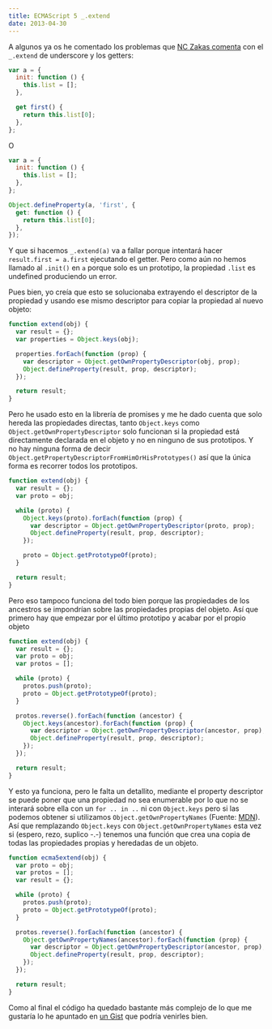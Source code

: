 ```yaml
---
title: ECMAScript 5 _.extend
date: 2013-04-30
---
```


A algunos ya os he comentado los problemas que [NC Zakas comenta][1] con el `_.extend` de underscore y los getters:

```js
var a = {
  init: function () {
    this.list = [];
  },

  get first() {
    return this.list[0];
  },
};
```

<!-- end extract -->

O

```js
var a = {
  init: function () {
    this.list = [];
  },
};

Object.defineProperty(a, 'first', {
  get: function () {
    return this.list[0];
  },
});
```

Y que si hacemos `_.extend(a)` va a fallar porque intentará hacer `result.first = a.first` ejecutando el getter. Pero como aún no hemos llamado al `.init()` en `a` porque solo es un prototipo, la propiedad `.list` es undefined produciendo un error.

Pues bien, yo creía que esto se solucionaba extrayendo el descriptor de la propiedad y usando ese mismo descriptor para copiar la propiedad al nuevo objeto:

```js
function extend(obj) {
  var result = {};
  var properties = Object.keys(obj);

  properties.forEach(function (prop) {
    var descriptor = Object.getOwnPropertyDescriptor(obj, prop);
    Object.defineProperty(result, prop, descriptor);
  });

  return result;
}
```

Pero he usado esto en la librería de promises y me he dado cuenta que solo hereda las propiedades directas, tanto `Object.keys` como `Object.getOwnPropertyDescriptor` solo funcionan si la propiedad está directamente declarada en el objeto y no en ninguno de sus prototipos. Y no hay ninguna forma de decir `Object.getPropertyDescriptorFromHimOrHisPrototypes()` así que la única forma es recorrer todos los prototipos.

```js
function extend(obj) {
  var result = {};
  var proto = obj;

  while (proto) {
    Object.keys(proto).forEach(function (prop) {
      var descriptor = Object.getOwnPropertyDescriptor(proto, prop);
      Object.defineProperty(result, prop, descriptor);
    });

    proto = Object.getPrototypeOf(proto);
  }

  return result;
}
```

Pero eso tampoco funciona del todo bien porque las propiedades de los ancestros se impondrían sobre las propiedades propias del objeto. Así que primero hay que empezar por el último prototipo y acabar por el propio objeto

```js
function extend(obj) {
  var result = {};
  var proto = obj;
  var protos = [];

  while (proto) {
    protos.push(proto);
    proto = Object.getPrototypeOf(proto);
  }

  protos.reverse().forEach(function (ancestor) {
    Object.keys(ancestor).forEach(function (prop) {
      var descriptor = Object.getOwnPropertyDescriptor(ancestor, prop);
      Object.defineProperty(result, prop, descriptor);
    });
  });

  return result;
}
```

Y esto ya funciona, pero le falta un detallito, mediante el property descriptor se puede poner que una propiedad no sea enumerable por lo que no se interará sobre ella con un `for .. in ..` ni con `Object.keys` pero si las podemos obtener si utilizamos `Object.getOwnPropertyNames` (Fuente: [MDN][2]). Así que remplazando `Object.keys` con `Object.getOwnPropertyNames` esta vez si (espero, rezo, suplico -.-) tenemos una función que crea una copia de todas las propiedades propias y heredadas de un objeto.

```js
function ecma5extend(obj) {
  var proto = obj;
  var protos = [];
  var result = {};

  while (proto) {
    protos.push(proto);
    proto = Object.getPrototypeOf(proto);
  }

  protos.reverse().forEach(function (ancestor) {
    Object.getOwnPropertyNames(ancestor).forEach(function (prop) {
      var descriptor = Object.getOwnPropertyDescriptor(ancestor, prop);
      Object.defineProperty(result, prop, descriptor);
    });
  });

  return result;
}
```

Como al final el código ha quedado bastante más complejo de lo que me gustaría lo he apuntado en [un Gist][3] que podría venirles bien.

[1]: http://www.nczonline.net/blog/2012/12/11/are-your-mixins-ecmascript-5-compatible/
[2]: https://developer.mozilla.org/en-US/docs/JavaScript/Reference/Global_Objects/Object/getOwnPropertyNames
[3]: https://gist.github.com/amatiasq/5492466
